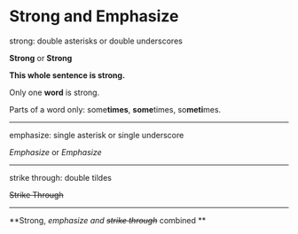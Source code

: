 # Strong and Emphasize

strong: double asterisks or double underscores

**Strong** or __Strong__

**This whole sentence is strong.**

Only one **word** is strong.

Parts of a word only:
some**times**, **some**times, so**meti**mes.

---

emphasize: single asterisk or single underscore

*Emphasize* or _Emphasize_

---

strike through: double tildes

~~Strike Through~~

---

**Strong, _emphasize and ~~strike through~~_ combined **
